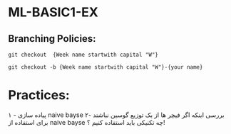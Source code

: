 # ML-BASIC1-EX
## Branching Policies:
`git checkout  {Week name startwith capital "W"}`

`git checkout -b {Week name startwith capital "W"}-{your name}`

# Practices:
۱ - پیاده سازی naive bayse 
۲- بررسی اینکه اگر فیچر ها از یک توزیع گوسین نباشند برای استفاده از naive bayse چه تکنیکی باید استفاده کنیم ؟! 
